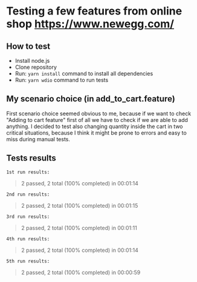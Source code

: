 # Testing a few features from online shop https://www.newegg.com/

## How to test
- Install node.js
- Clone repository
- Run: `yarn install` command to install all dependencies
- Run: `yarn wdio` command to run tests

## My scenario choice (in add_to_cart.feature)
First scenario choice seemed obvious to me, because if we want to check "Adding to cart feature" first of all we have to check if we are able to add anything. I decided to test also changing quantity inside the cart in two critical situations, because I think it might be prone to errors and easy to miss during manual tests. 

## Tests results
`1st run results:`
> 2 passed, 2 total (100% completed) in 00:01:14

`2nd run results:`
> 2 passed, 2 total (100% completed) in 00:01:15

`3rd run results:`
> 2 passed, 2 total (100% completed) in 00:01:11

`4th run results:`
> 2 passed, 2 total (100% completed) in 00:01:14

`5th run results:`
> 2 passed, 2 total (100% completed) in 00:00:59
